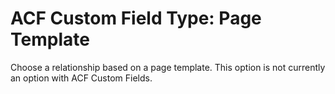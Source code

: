 # ACF Custom Field Type: Page Template

Choose a relationship based on a page template.
This option is not currently an option with ACF Custom Fields.